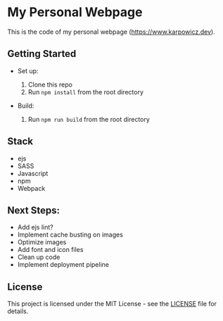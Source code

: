 # My Personal Webpage

This is the code of my personal webpage (https://www.karpowicz.dev).

## Getting Started

* Set up:
  1. Clone this repo
  2. Run `npm install` from the root directory

* Build:
  1. Run `npm run build` from the root directory

## Stack

* ejs
* SASS
* Javascript
* npm
* Webpack

## Next Steps:

* Add ejs lint?
* Implement cache busting on images
* Optimize images
* Add font and icon files
* Clean up code
* Implement deployment pipeline

## License

This project is licensed under the MIT License - see the [LICENSE](LICENSE) file for details.